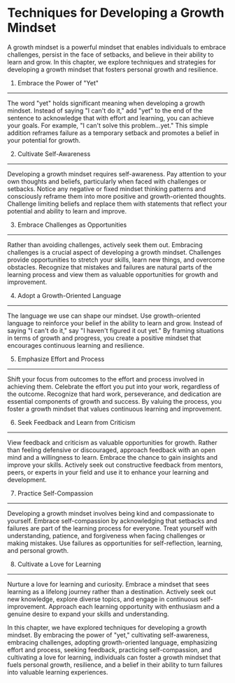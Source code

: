 Techniques for Developing a Growth Mindset
===================================================

A growth mindset is a powerful mindset that enables individuals to embrace challenges, persist in the face of setbacks, and believe in their ability to learn and grow. In this chapter, we explore techniques and strategies for developing a growth mindset that fosters personal growth and resilience.

1. Embrace the Power of "Yet"
-----------------------------

The word "yet" holds significant meaning when developing a growth mindset. Instead of saying "I can't do it," add "yet" to the end of the sentence to acknowledge that with effort and learning, you can achieve your goals. For example, "I can't solve this problem...yet." This simple addition reframes failure as a temporary setback and promotes a belief in your potential for growth.

2. Cultivate Self-Awareness
---------------------------

Developing a growth mindset requires self-awareness. Pay attention to your own thoughts and beliefs, particularly when faced with challenges or setbacks. Notice any negative or fixed mindset thinking patterns and consciously reframe them into more positive and growth-oriented thoughts. Challenge limiting beliefs and replace them with statements that reflect your potential and ability to learn and improve.

3. Embrace Challenges as Opportunities
--------------------------------------

Rather than avoiding challenges, actively seek them out. Embracing challenges is a crucial aspect of developing a growth mindset. Challenges provide opportunities to stretch your skills, learn new things, and overcome obstacles. Recognize that mistakes and failures are natural parts of the learning process and view them as valuable opportunities for growth and improvement.

4. Adopt a Growth-Oriented Language
-----------------------------------

The language we use can shape our mindset. Use growth-oriented language to reinforce your belief in the ability to learn and grow. Instead of saying "I can't do it," say "I haven't figured it out yet." By framing situations in terms of growth and progress, you create a positive mindset that encourages continuous learning and resilience.

5. Emphasize Effort and Process
-------------------------------

Shift your focus from outcomes to the effort and process involved in achieving them. Celebrate the effort you put into your work, regardless of the outcome. Recognize that hard work, perseverance, and dedication are essential components of growth and success. By valuing the process, you foster a growth mindset that values continuous learning and improvement.

6. Seek Feedback and Learn from Criticism
-----------------------------------------

View feedback and criticism as valuable opportunities for growth. Rather than feeling defensive or discouraged, approach feedback with an open mind and a willingness to learn. Embrace the chance to gain insights and improve your skills. Actively seek out constructive feedback from mentors, peers, or experts in your field and use it to enhance your learning and development.

7. Practice Self-Compassion
---------------------------

Developing a growth mindset involves being kind and compassionate to yourself. Embrace self-compassion by acknowledging that setbacks and failures are part of the learning process for everyone. Treat yourself with understanding, patience, and forgiveness when facing challenges or making mistakes. Use failures as opportunities for self-reflection, learning, and personal growth.

8. Cultivate a Love for Learning
--------------------------------

Nurture a love for learning and curiosity. Embrace a mindset that sees learning as a lifelong journey rather than a destination. Actively seek out new knowledge, explore diverse topics, and engage in continuous self-improvement. Approach each learning opportunity with enthusiasm and a genuine desire to expand your skills and understanding.

In this chapter, we have explored techniques for developing a growth mindset. By embracing the power of "yet," cultivating self-awareness, embracing challenges, adopting growth-oriented language, emphasizing effort and process, seeking feedback, practicing self-compassion, and cultivating a love for learning, individuals can foster a growth mindset that fuels personal growth, resilience, and a belief in their ability to turn failures into valuable learning experiences.

